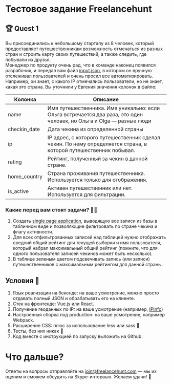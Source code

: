 # Тестовое задание Freelancehunt

## 🏆 Quest 1 
Вы присоединились к небольшому стартапу из 8 человек, который предоставляет путешественникам возможность отмечаться из разных стран 
и строить карту своих путешествий, а также следить, где побывали из друзья.  
Менеджер по продукту очень рад, что в команде наконец появился разрабочик, и передал вам файл [input.json](input.json), 
в котором он вручную отслеживал пользователей и очень просил все автоматизировать. Например, он знает, с какого IP 
отмечались пользователи, но не знает, какая это страна.
Вы уточнили у Евгения значения колонок в файле: 

| Колонка            | Описание                                                                                       |
|--------------------|------------------------------------------------------------------------------------------------|
|  name              | Имя путешественника. Имя уникально: если Ольга встречается два раза, это один человек, но Ольга и Olga — разные люди |
|  checkin_date | Дата чекина из определенной страны                                                                               |
|  ip                | IP адрес, с которого путешественник сделал чекин. По нему определяется страна, в которой путешественник побывал.                                                  |
|  rating            | Рейтинг, полученный за чекин в данной стране.                                                                        | 
|  home_country      | Страна проживания путешественника. Используется только для отображения.                                                                                         |
|  is_active         | Активен путешественник или нет. Используется для фильтрации.                 |

### Какие перед вам стоят задачи? 🧠🤔

1. Создать [single page application](https://en.wikipedia.org/wiki/Single-page_application), выводящую все записи из базы в табличном виде и позволяющие фильтровать по стране чекина и флагу активности.
2. Для всех отфильтрованных записей над таблицей нужно отображать средний общий рейтинг для текущей выборки и имя пользователя, который набрал максимальный общий рейтинг (помните, что для одного пользователя записей чекинов может быть несколько). 
3. В таблице зеленым цветом подсвечивать запись (или записи) путешественников с максимальным рейтингом для данной страны. 

## Условия 📙

1. Язык реализации на бекенде: на ваше усмотрение, можно просто отдавать полный JSON и обрабатывать его на клиенте.
3. Стек на фронтенде: Vue.js или React.
4. Получение геоданных по IP: на ваше усмотрение (например, [IPInfo](https://ipinfo.io/developers#jsonp-cors-requests))
5. Настроенная сборка под production: на ваше усмотрение, например Webpack.
6. Расширение CSS: плюс за использование less или sass 🏅
7. Тесты, без них никак 🏅
8. Код вместе с инструкцией по запуску выложить на Github.


# Что дальше?
Ответы на вопросы отправляйте на join@freelancehunt.com — мы их оценим и сможем обсудить на Skype-интервью. Желаем удачи! 🤞
